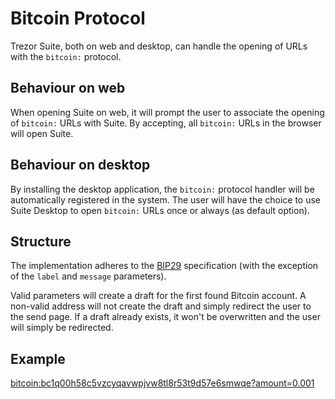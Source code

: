 # Bitcoin Protocol
Trezor Suite, both on web and desktop, can handle the opening of URLs with the `bitcoin:` protocol.

## Behaviour on web
When opening Suite on web, it will prompt the user to associate the opening of `bitcoin:` URLs with Suite. By accepting, all `bitcoin:` URLs in the browser will open Suite. 

## Behaviour on desktop
By installing the desktop application, the `bitcoin:` protocol handler will be automatically registered in the system. The user will have the choice to use Suite Desktop to open `bitcoin:` URLs once or always (as default option).

## Structure
The implementation adheres to the [BIP29](https://github.com/bitcoin/bips/blob/master/bip-0021.mediawiki) specification (with the exception of the `label` and `message` parameters).

Valid parameters will create a draft for the first found Bitcoin account. A non-valid address will not create the draft and simply redirect the user to the send page. If a draft already exists, it won't be overwritten and the user will simply be redirected.

## Example
[bitcoin:bc1q00h58c5vzcyqavwpjvw8tl8r53t9d57e6smwqe?amount=0.001](bitcoin:bc1q00h58c5vzcyqavwpjvw8tl8r53t9d57e6smwqe?amount=0.001)